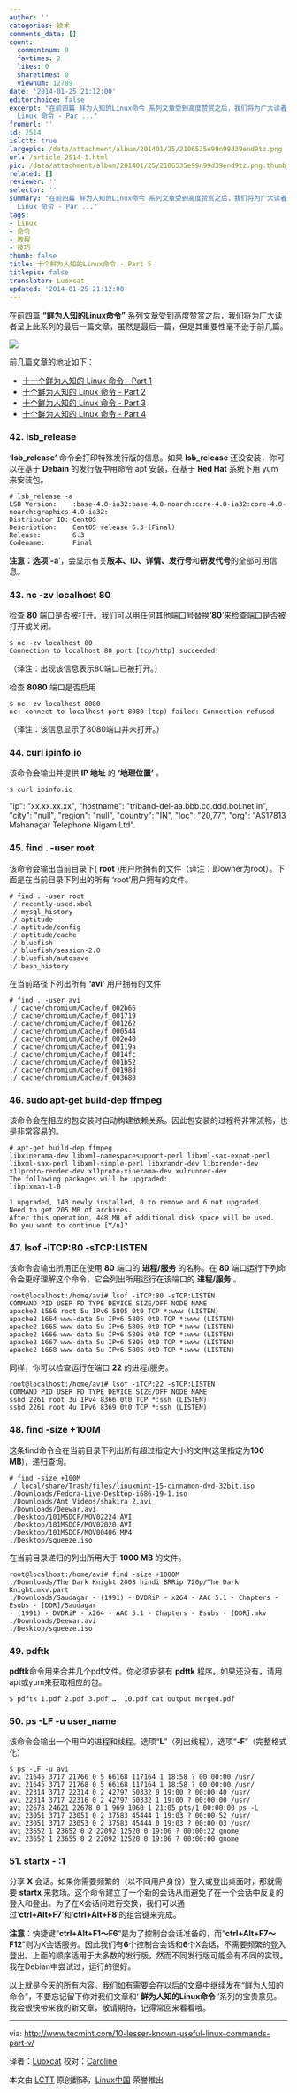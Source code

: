 ```yaml
---
author: ''
categories: 技术
comments_data: []
count:
  commentnum: 0
  favtimes: 2
  likes: 0
  sharetimes: 0
  viewnum: 12789
date: '2014-01-25 21:12:00'
editorchoice: false
excerpt: "在前四篇 鲜为人知的Linux命令 系列文章受到高度赞赏之后，我们将为广大读者呈上此系列的最后一篇文章，虽然是最后一篇，但是其重要性毫不逊于前几篇。\r\n\r\n前几篇文章的地址如下：\r\n\r\n十一个鲜为人知的
  Linux 命令 - Par ..."
fromurl: ''
id: 2514
islctt: true
largepic: /data/attachment/album/201401/25/2106535e99n99d39end9tz.png
url: /article-2514-1.html
pic: /data/attachment/album/201401/25/2106535e99n99d39end9tz.png.thumb.jpg
related: []
reviewer: ''
selector: ''
summary: "在前四篇 鲜为人知的Linux命令 系列文章受到高度赞赏之后，我们将为广大读者呈上此系列的最后一篇文章，虽然是最后一篇，但是其重要性毫不逊于前几篇。\r\n\r\n前几篇文章的地址如下：\r\n\r\n十一个鲜为人知的
  Linux 命令 - Par ..."
tags:
- Linux
- 命令
- 教程
- 技巧
thumb: false
title: 十个鲜为人知的Linux命令 - Part 5
titlepic: false
translator: Luoxcat
updated: '2014-01-25 21:12:00'
---
```


在前四篇 **“鲜为人知的Linux命令”** 系列文章受到高度赞赏之后，我们将为广大读者呈上此系列的最后一篇文章，虽然是最后一篇，但是其重要性毫不逊于前几篇。


![](/data/attachment/album/201401/25/2106535e99n99d39end9tz.png)


前几篇文章的地址如下：


* [十一个鲜为人知的 Linux 命令 - Part 1](http://linux.cn/article-2258-1.html)
* [十个鲜为人知的 Linux 命令 - Part 2](http://linux.cn/article-2265-1.html)
* [十个鲜为人知的 Linux 命令 - Part 3](http://linux.cn/article-2284-1.html)
* [十个鲜为人知的 Linux 命令 - Part 4](http://linux.cn/article-2404-1.html)


### 42. lsb\_release


**‘lsb\_release’** 命令会打印特殊发行版的信息。如果 **lsb\_release** 还没安装，你可以在基于 **Debain** 的发行版中用命令 apt 安装，在基于 **Red Hat** 系统下用 yum 来安装包。



```
# lsb_release -a
LSB Version:    :base-4.0-ia32:base-4.0-noarch:core-4.0-ia32:core-4.0-noarch:graphics-4.0-ia32:
Distributor ID: CentOS
Description:    CentOS release 6.3 (Final)
Release:        6.3
Codename:       Final

```

**注意：**选项‘**-a**’，会显示有关**版本、ID、详情、发行号**和**研发代号**的全部可用信息。


### 43. nc -zv localhost 80


检查 **80** 端口是否被打开。我们可以用任何其他端口号替换‘**80**’来检查端口是否被打开或关闭。



```
$ nc -zv localhost 80
Connection to localhost 80 port [tcp/http] succeeded!

```

（译注：出现该信息表示80端口已被打开。）


检查 **8080** 端口是否启用



```
$ nc -zv localhost 8080
nc: connect to localhost port 8080 (tcp) failed: Connection refused

```

（译注：该信息显示了8080端口并未打开。）


### 44. curl ipinfo.io


该命令会输出并提供 **IP 地址** 的 **‘地理位置’** 。



```
$ curl ipinfo.io 

```

"ip": "xx.xx.xx.xx", "hostname": "triband-del-aa.bbb.cc.ddd.bol.net.in", "city": "null", "region": "null", "country": "IN", "loc": "20,77", "org": "AS17813 Mahanagar Telephone Nigam Ltd".


### 45. find . -user root


该命令会输出当前目录下( **root** )用户所拥有的文件（译注：即owner为root）。下面是在当前目录下列出的所有 ‘root’用户拥有的文件。



```
# find . -user root
./.recently-used.xbel
./.mysql_history
./.aptitude
./.aptitude/config
./.aptitude/cache
./.bluefish
./.bluefish/session-2.0
./.bluefish/autosave
./.bash_history

```

在当前路径下列出所有 **‘avi’** 用户拥有的文件



```
# find . -user avi
./.cache/chromium/Cache/f_002b66
./.cache/chromium/Cache/f_001719
./.cache/chromium/Cache/f_001262
./.cache/chromium/Cache/f_000544
./.cache/chromium/Cache/f_002e40
./.cache/chromium/Cache/f_00119a
./.cache/chromium/Cache/f_0014fc
./.cache/chromium/Cache/f_001b52
./.cache/chromium/Cache/f_00198d
./.cache/chromium/Cache/f_003680

```

### 46. sudo apt-get build-dep ffmpeg


该命令会在相应的包安装时自动构建依赖关系。因此包安装的过程将非常流畅，也是非常容易的。



```
# apt-get build-dep ffmpeg
libxinerama-dev libxml-namespacesupport-perl libxml-sax-expat-perl
libxml-sax-perl libxml-simple-perl libxrandr-dev libxrender-dev
x11proto-render-dev x11proto-xinerama-dev xulrunner-dev
The following packages will be upgraded:
libpixman-1-0

1 upgraded, 143 newly installed, 0 to remove and 6 not upgraded.
Need to get 205 MB of archives.
After this operation, 448 MB of additional disk space will be used.
Do you want to continue [Y/n]?

```

### 47. lsof -iTCP:80 -sTCP:LISTEN


该命令会输出所用正在使用 **80** 端口的 **进程/服务** 的名称。在 **80** 端口运行下列命令会更好理解这个命令，它会列出所用运行在该端口的 **进程/服务** 。



```
root@localhost:/home/avi# lsof -iTCP:80 -sTCP:LISTEN
COMMAND PID USER FD TYPE DEVICE SIZE/OFF NODE NAME
apache2 1566 root 5u IPv6 5805 0t0 TCP *:www (LISTEN)
apache2 1664 www-data 5u IPv6 5805 0t0 TCP *:www (LISTEN)
apache2 1665 www-data 5u IPv6 5805 0t0 TCP *:www (LISTEN)
apache2 1666 www-data 5u IPv6 5805 0t0 TCP *:www (LISTEN)
apache2 1667 www-data 5u IPv6 5805 0t0 TCP *:www (LISTEN)
apache2 1668 www-data 5u IPv6 5805 0t0 TCP *:www (LISTEN)

```

同样，你可以检查运行在端口 **22** 的进程/服务。



```
root@localhost:/home/avi# lsof -iTCP:22 -sTCP:LISTEN
COMMAND PID USER FD TYPE DEVICE SIZE/OFF NODE NAME
sshd 2261 root 3u IPv4 8366 0t0 TCP *:ssh (LISTEN)
sshd 2261 root 4u IPv6 8369 0t0 TCP *:ssh (LISTEN)

```

### 48. find -size +100M


这条find命令会在当前目录下列出所有超过指定大小的文件(这里指定为**100 MB**)，递归查询。



```
# find -size +100M
./.local/share/Trash/files/linuxmint-15-cinnamon-dvd-32bit.iso
./Downloads/Fedora-Live-Desktop-i686-19-1.iso
./Downloads/Ant Videos/shakira 2.avi
./Downloads/Deewar.avi
./Desktop/101MSDCF/MOV02224.AVI
./Desktop/101MSDCF/MOV02020.AVI
./Desktop/101MSDCF/MOV00406.MP4
./Desktop/squeeze.iso

```

在当前目录递归的列出所用大于 **1000 MB** 的文件。



```
root@localhost:/home/avi# find -size +1000M
./Downloads/The Dark Knight 2008 hindi BRRip 720p/The Dark Knight.mkv.part
./Downloads/Saudagar - (1991) - DVDRiP - x264 - AAC 5.1 - Chapters - Esubs - [DDR]/Saudagar 
- (1991) - DVDRiP - x264 - AAC 5.1 - Chapters - Esubs - [DDR].mkv
./Downloads/Deewar.avi
./Desktop/squeeze.iso

```

### 49. pdftk


**pdftk**命令用来合并几个pdf文件。你必须安装有 **pdftk** 程序。如果还没有，请用apt或yum来获取相应的包。



```
$ pdftk 1.pdf 2.pdf 3.pdf …. 10.pdf cat output merged.pdf

```

### 50. ps -LF -u user\_name


该命令会输出一个用户的进程和线程。选项“**L**”（列出线程），选项“**-F**”（完整格式化）



```
$ ps -LF -u avi
avi 21645 3717 21766 0 5 66168 117164 1 18:58 ? 00:00:00 /usr/
avi 21645 3717 21768 0 5 66168 117164 1 18:58 ? 00:00:00 /usr/
avi 22314 3717 22314 0 2 42797 50332 0 19:00 ? 00:00:40 /usr/
avi 22314 3717 22316 0 2 42797 50332 1 19:00 ? 00:00:00 /usr/
avi 22678 24621 22678 0 1 969 1060 1 21:05 pts/1 00:00:00 ps -L
avi 23051 3717 23051 0 2 37583 45444 1 19:03 ? 00:00:52 /usr/
avi 23051 3717 23053 0 2 37583 45444 0 19:03 ? 00:00:03 /usr/
avi 23652 1 23652 0 2 22092 12520 0 19:06 ? 00:00:22 gnome
avi 23652 1 23655 0 2 22092 12520 0 19:06 ? 00:00:00 gnome

```

### 51. startx - :1


分享 **X** 会话。如果你需要频繁的（以不同用户身份）登入或登出桌面时，那就需要 **startx** 来救场。这个命令建立了一个新的会话从而避免了在一个会话中反复的登入和登出。为了在X会话间进行交换，我们可以通过‘**ctrl+Alt+F7**’和‘**ctrl+Alt+F8**’的组合键来完成。


**注意**：快捷键“**ctrl+Alt+F1～F6**“是为了控制台会话准备的，而“**ctrl+Alt+F7～F12**”则为X会话服务。因此我们有**6**个控制台会话和**6**个X会话，不需要频繁的登入登出。上面的顺序适用于大多数的发行版，然而不同发行版可能会有不同的实现。我在Debian中尝试过，运行的很好。


以上就是今天的所有内容。我们如有需要会在以后的文章中继续发布“鲜为人知的命令”，不要忘记留下你对我们文章和‘ **鲜为人知的Linux命令** ’系列的宝贵意见。我会很快带来我的新文章，敬请期待，记得常回来看看哦。




---


via: <http://www.tecmint.com/10-lesser-known-useful-linux-commands-part-v/>


译者：[Luoxcat](https://github.com/Luoxcat) 校对：[Caroline](https://github.com/carolinewuyan)


本文由 [LCTT](https://github.com/LCTT/TranslateProject) 原创翻译，[Linux中国](http://linux.cn/) 荣誉推出